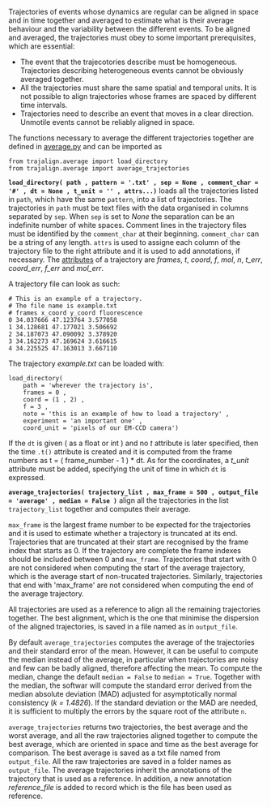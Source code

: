 Trajectories of events whose dynamics are regular can be aligned in space and in time together and averaged to estimate what is their average behaviour and the variability between the different events. 
To be aligned and averaged, the trajectories must obey to some important prerequisites, which are essential:
* The event that the trajecotories describe must be homogeneous. Trajectories describing heterogeneous events cannot be obviously averaged together.
* All the trajectories must share the same spatial and temporal units. It is not possible to align trajectories whose frames are spaced by different time intervals.
* Trajectories need to describe an event that moves in a clear direction. Unmotile events cannot be reliably aligned in space. 

The functions necessary to average the different trajectories together are defined in [average.py](https://github.com/apicco/trajectory_alignment/tree/master/trajalign) and can be imported as

	from trajalign.average import load_directory
	from trajalign.average import average_trajectories
    
**`load_directory( path , pattern = '.txt' , sep = None , comment_char = '#' , dt = None , t_unit = '' , attrs...)`** loads all the trajectories listed in `path`, which have the same `pattern`, into a list of trajectories. The trajectories in `path` must be text files with the data organised in columns separated by `sep`. When `sep` is set to _None_ the separation can be an indefinite number of white spaces. Comment lines in the trajectory files must be identified by the `comment_char` at their beginning. `comment_char` can be a string of any length. `attrs` is used to assigne each column of the trajectory file to the right attribute and it is used to add annotations, if necessary. The [attributes](The-trajectory-class#trajectory-attributes) of a trajectory are _frames_, _t_, _coord_, _f_, _mol_, _n_, _t_err_, _coord_err_, _f_err_ and _mol_err_. 

A trajectory file can look as such:

	# This is an example of a trajectory. 
	# The file name is example.txt
	# frames x_coord y_coord fluorescence
	0 34.037666 47.123764 3.577058
	1 34.128681 47.177021 3.506692
	2 34.187073 47.090092 3.378920
	3 34.162273 47.169624 3.616615
	4 34.225525 47.163013 3.667110

The trajectory _example.txt_ can be loaded with:

	load_directory( 
		path = 'wherever the trajectory is',
		frames = 0 ,
		coord = (1 , 2) ,
		f = 3 ,
		note = 'this is an example of how to load a trajectory' ,
		experiment = 'an important one' ,
		coord_unit = 'pixels of our EM-CCD camera')

If the `dt` is given ( as a float or int ) and no _t_ attribute is later specified, then the time `.t()` attribute is created and it is computed from the frame numbers as t = ( frame_number - 1 ) * dt. As for the coordinates, a _t_unit_ attribute must be added, specifying the unit of time in which `dt` is expressed.

**`average_trajectories( trajectory_list , max_frame = 500 , output_file = 'average' , median = False )`** align all the trajectories in the list `trajectory_list` together and computes their average. 

`max_frame` is the largest frame number to be expected for the trajectories and it is used to estimate whether a trajectory is truncated at its end. Trajectories that are truncated at their start are recognised by the frame index that starts as 0. If the trajectory are complete the frame indexes should be included between 0 and `max_frame`. 
Trajectories that start with 0 are not considered when computing the start of the average trajectory, which is the average start of non-trucated trajectories.
Similarly, trajectories that end with 'max_frame' are not considered when computing the end of the average trajectory.

All trajectories are used as a reference to align all the remaining trajectories together. The best alignment, which is the one that minimise the dispersion of the aligned trajectories, is saved in a file named as in `output_file`. 

By default `average_trajectories` computes the average of the trajectories and their standard error of the mean. However, it can be useful to compute the median instead of the average, in particular when trajectories are noisy and few can be badly aligned, therefore affecting the mean. To compute the median, change the default `median = False` to `median = True`. Together with the median, the softwar will compute the standard error derived from the median absolute deviation (MAD) adjusted for asymptotically normal consistency (_k = 1.4826_).  If the standard deviation or the MAD are needed, it is sufficient to multiply the errors by the square root of the attribute `n`.

`average_trajectories` returns two trajectories, the best average and the worst average, and all the raw trajectories aligned together to compute the best average, which are oriented in space and time as the best average for comparison. 
The best average is saved as a txt file named from `output_file`. All the raw trajectories are saved in a folder names as `output_file`. The average trajectories inherit the annotations of the trajectory that is used as a reference. In addition, a new annotation _reference_file_ is added to record which is the file has been used as reference.
